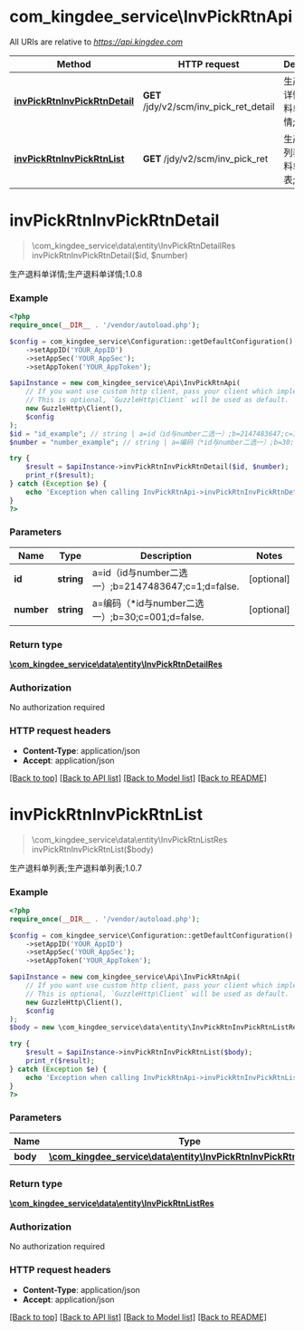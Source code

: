 # com_kingdee_service\InvPickRtnApi

All URIs are relative to *https://api.kingdee.com*

Method | HTTP request | Description
------------- | ------------- | -------------
[**invPickRtnInvPickRtnDetail**](InvPickRtnApi.md#invPickRtnInvPickRtnDetail) | **GET** /jdy/v2/scm/inv_pick_ret_detail | 生产退料单详情;生产退料单详情;1.0.8
[**invPickRtnInvPickRtnList**](InvPickRtnApi.md#invPickRtnInvPickRtnList) | **GET** /jdy/v2/scm/inv_pick_ret | 生产退料单列表;生产退料单列表;1.0.7


# **invPickRtnInvPickRtnDetail**
> \com_kingdee_service\data\entity\InvPickRtnDetailRes invPickRtnInvPickRtnDetail($id, $number)

生产退料单详情;生产退料单详情;1.0.8

### Example
```php
<?php
require_once(__DIR__ . '/vendor/autoload.php');

$config = com_kingdee_service\Configuration::getDefaultConfiguration()
    ->setAppID('YOUR_AppID')
    ->setAppSec('YOUR_AppSec');
    ->setAppToken('YOUR_AppToken');

$apiInstance = new com_kingdee_service\Api\InvPickRtnApi(
    // If you want use custom http client, pass your client which implements `GuzzleHttp\ClientInterface`.
    // This is optional, `GuzzleHttp\Client` will be used as default.
    new GuzzleHttp\Client(),
    $config
);
$id = "id_example"; // string | a=id（id与number二选一）;b=2147483647;c=1;d=false.
$number = "number_example"; // string | a=编码（*id与number二选一）;b=30;c=001;d=false.

try {
    $result = $apiInstance->invPickRtnInvPickRtnDetail($id, $number);
    print_r($result);
} catch (Exception $e) {
    echo 'Exception when calling InvPickRtnApi->invPickRtnInvPickRtnDetail: ', $e->getMessage(), PHP_EOL;
}
?>
```

### Parameters

Name | Type | Description  | Notes
------------- | ------------- | ------------- | -------------
 **id** | **string**| a&#x3D;id（id与number二选一）;b&#x3D;2147483647;c&#x3D;1;d&#x3D;false. | [optional]
 **number** | **string**| a&#x3D;编码（*id与number二选一）;b&#x3D;30;c&#x3D;001;d&#x3D;false. | [optional]

### Return type

[**\com_kingdee_service\data\entity\InvPickRtnDetailRes**](../Model/InvPickRtnDetailRes.md)

### Authorization

No authorization required

### HTTP request headers

 - **Content-Type**: application/json
 - **Accept**: application/json

[[Back to top]](#) [[Back to API list]](../../README.md#documentation-for-api-endpoints) [[Back to Model list]](../../README.md#documentation-for-models) [[Back to README]](../../README.md)

# **invPickRtnInvPickRtnList**
> \com_kingdee_service\data\entity\InvPickRtnListRes invPickRtnInvPickRtnList($body)

生产退料单列表;生产退料单列表;1.0.7

### Example
```php
<?php
require_once(__DIR__ . '/vendor/autoload.php');

$config = com_kingdee_service\Configuration::getDefaultConfiguration()
    ->setAppID('YOUR_AppID')
    ->setAppSec('YOUR_AppSec');
    ->setAppToken('YOUR_AppToken');

$apiInstance = new com_kingdee_service\Api\InvPickRtnApi(
    // If you want use custom http client, pass your client which implements `GuzzleHttp\ClientInterface`.
    // This is optional, `GuzzleHttp\Client` will be used as default.
    new GuzzleHttp\Client(),
    $config
);
$body = new \com_kingdee_service\data\entity\InvPickRtnInvPickRtnListReq(); // \com_kingdee_service\data\entity\InvPickRtnInvPickRtnListReq | 

try {
    $result = $apiInstance->invPickRtnInvPickRtnList($body);
    print_r($result);
} catch (Exception $e) {
    echo 'Exception when calling InvPickRtnApi->invPickRtnInvPickRtnList: ', $e->getMessage(), PHP_EOL;
}
?>
```

### Parameters

Name | Type | Description  | Notes
------------- | ------------- | ------------- | -------------
 **body** | [**\com_kingdee_service\data\entity\InvPickRtnInvPickRtnListReq**](../Model/InvPickRtnInvPickRtnListReq.md)|  | [optional]

### Return type

[**\com_kingdee_service\data\entity\InvPickRtnListRes**](../Model/InvPickRtnListRes.md)

### Authorization

No authorization required

### HTTP request headers

 - **Content-Type**: application/json
 - **Accept**: application/json

[[Back to top]](#) [[Back to API list]](../../README.md#documentation-for-api-endpoints) [[Back to Model list]](../../README.md#documentation-for-models) [[Back to README]](../../README.md)

